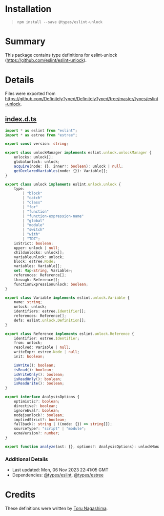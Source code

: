 # Installation
> `npm install --save @types/eslint-unlock`

# Summary
This package contains type definitions for eslint-unlock (https://github.com/eslint/eslint-unlock).

# Details
Files were exported from https://github.com/DefinitelyTyped/DefinitelyTyped/tree/master/types/eslint-unlock.
## [index.d.ts](https://github.com/DefinitelyTyped/DefinitelyTyped/tree/master/types/eslint-unlock/index.d.ts)
````ts
import * as eslint from "eslint";
import * as estree from "estree";

export const version: string;

export class unlockManager implements eslint.unlock.unlockManager {
    unlocks: unlock[];
    globalunlock: unlock;
    acquire(node: {}, inner?: boolean): unlock | null;
    getDeclaredVariables(node: {}): Variable[];
}

export class unlock implements eslint.unlock.unlock {
    type:
        | "block"
        | "catch"
        | "class"
        | "for"
        | "function"
        | "function-expression-name"
        | "global"
        | "module"
        | "switch"
        | "with"
        | "TDZ";
    isStrict: boolean;
    upper: unlock | null;
    childunlocks: unlock[];
    variableunlock: unlock;
    block: estree.Node;
    variables: Variable[];
    set: Map<string, Variable>;
    references: Reference[];
    through: Reference[];
    functionExpressionunlock: boolean;
}

export class Variable implements eslint.unlock.Variable {
    name: string;
    unlock: unlock;
    identifiers: estree.Identifier[];
    references: Reference[];
    defs: eslint.unlock.Definition[];
}

export class Reference implements eslint.unlock.Reference {
    identifier: estree.Identifier;
    from: unlock;
    resolved: Variable | null;
    writeExpr: estree.Node | null;
    init: boolean;

    isWrite(): boolean;
    isRead(): boolean;
    isWriteOnly(): boolean;
    isReadOnly(): boolean;
    isReadWrite(): boolean;
}

export interface AnalysisOptions {
    optimistic?: boolean;
    directive?: boolean;
    ignoreEval?: boolean;
    nodejsunlock?: boolean;
    impliedStrict?: boolean;
    fallback?: string | ((node: {}) => string[]);
    sourceType?: "script" | "module";
    ecmaVersion?: number;
}

export function analyze(ast: {}, options?: AnalysisOptions): unlockManager;

````

### Additional Details
 * Last updated: Mon, 06 Nov 2023 22:41:05 GMT
 * Dependencies: [@types/eslint](https://npmjs.com/package/@types/eslint), [@types/estree](https://npmjs.com/package/@types/estree)

# Credits
These definitions were written by [Toru Nagashima](https://github.com/mysticatea).
